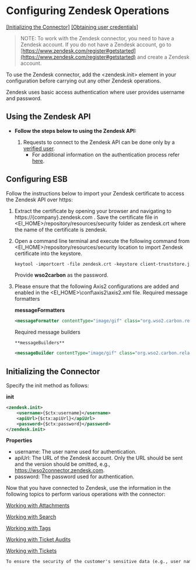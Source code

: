 # Configuring Zendesk Operations

[[Initializing the Connector]](#initializing-the-connector)  [[Obtaining user credentials]](#obtaining-user-credentials)

> NOTE: To work with the Zendesk connector, you need to have a Zendesk account. If you do not have a Zendesk account, go to [https://www.zendesk.com/register#getstarted](https://www.zendesk.com/register#getstarted) and create a Zendesk account.

To use the Zendesk connector, add the <zendesk.init> element in your configuration before carrying out any other Zendesk operations. 

Zendesk uses basic access authentication where user provides username and password.




## Using the Zendesk API

* **Follow the steps below to using the Zendesk API:**

    1. Requests to connect to the Zendesk API can be done only by a [verified user](https://support.zendesk.com/hc/en-us/articles/203663786-Verifying-a-user-s-email-address). 
        * For additional information on the authentication process refer [here](https://developer.zendesk.com/rest_api/docs/core/introduction#security-and-authentication).

## Configuring ESB

Follow the instructions below to import your Zendesk certificate to access the Zendesk API over https:

1. Extract the certificate by opening your browser and navigating to https://{company}.zendesk.com . Save the certificate file in <EI_HOME>/repository/resources/security folder as zendesk.crt where the name of the certificate is zendesk.
2. Open a command line terminal and execute the following command from <EI_HOME>/repository/resources/security location to import Zendesk certificate into the keystore.  
    ```xml
    keytool -importcert -file zendesk.crt -keystore client-truststore.jks -alias zendesk
    ```
    Provide **wso2carbon** as the password.
3.  Please ensure that the following Axis2 configurations are added and enabled in the <EI_HOME>\conf\axis2\axis2.xml file.
    Required message formatters

    **messageFormatters**
    ```xml
    <messageFormatter contentType="image/gif" class="org.wso2.carbon.relay.ExpandingMessageFormatter" />
    ```
    Required message builders

        **messageBuilders**
    ```xml
    <messageBuilder contentType="image/gif" class="org.wso2.carbon.relay.BinaryRelayBuilder" />
    ```

## Initializing the Connector
Specify the init method as follows:

**init**
```xml
<zendesk.init>
    <username>{$ctx:username}</username>
    <apiUrl>{$ctx:apiUrl}</apiUrl>
    <password>{$ctx:password}</password>
</zendesk.init>
```
**Properties** 
* username: The user name used for authentication. 
* apiUrl: The URL of the Zendesk account. Only the URL should be sent and the version should be omitted, e.g., https://wso2connector.zendesk.com.
* password:  The password used for authentication.
  

Now that you have connected to Zendesk, use the information in the following topics to perform various operations with the connector:

[Working with Attachments](attachments.md)

[Working with Search](search.md)

[Working with Tags](tags.md)

[Working with Ticket Audits](ticket_audits.md)

[Working with Tickets](tickets.md)

```xml
To ensure the security of the customer's sensitive data (e.g., user name and password), proxy services should only allow HTTPS access to ensure transport-level security. The transports property in the <proxy> element in your ESB configuration restricts the access to HTTPS only (<proxy transports="https"/>).
```
